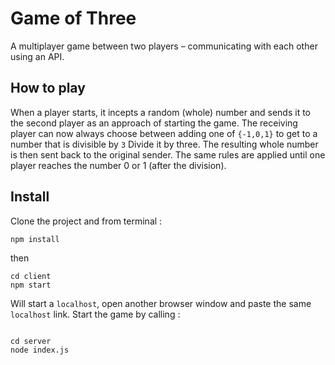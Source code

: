 # Game of Three

A multiplayer game between two players – communicating with each other using an API.

## How to play
When a player starts, it incepts a random (whole) number and sends it to the second player as an approach of starting the game.
The receiving player can now always choose between adding one of `{-1,0,1}` to get to a number that is divisible by `3` Divide it by three. The resulting whole number is then sent back to the original sender.
The same rules are applied until one player reaches the number 0 or 1 (after the division).

## Install 

Clone the project and from terminal : 

`npm install`

then

```
cd client
npm start
```

Will start a `localhost`, open another browser window and paste the same `localhost` link. Start the game by calling :

```

cd server
node index.js
```
